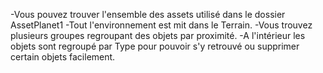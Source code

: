 -Vous pouvez trouver l'ensemble des assets utilisé dans le dossier AssetPlanet1
-Tout l'environnement est mit dans le Terrain.
-Vous trouvez plusieurs groupes regroupant des objets par proximité.
-A l'intérieur les objets sont regroupé par Type pour pouvoir s'y retrouvé ou supprimer certain objets facilement.